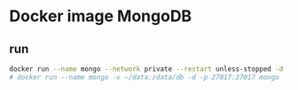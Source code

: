 # Docker image MongoDB

## run

```sh
docker run --name mongo --network private --restart unless-stopped -d -p 27017:27017 mongo
# docker run --name mongo -v ~/data:/data/db -d -p 27017:27017 mongo
```
